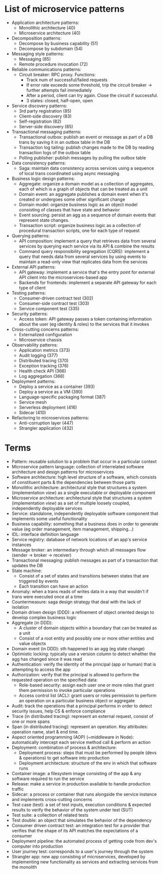 # List of microservice patterns
- Application architecture patterns:
  - Monolithic architecture (40)
  - Microservice architecture (40)
- Decomposition patterns:
  - Decompose by business capability (51)
  - Decompose by subdomain (54)
- Messaging style patterns:
  - Messaging (85)
  - Remote procedure invocation (72)
- Reliable communications patterns:
  - Circuit breaker: RPC proxy. Functions:
    - Track num of successful/failed requests
    - If error rate exceeds some threshold, trip the circuit breaker -> further attempts fail immediately
    - After a period, client can try again. Close the circuit if successful.
    - 3 states: closed, half-open, open
- Service discovery patterns:
  - 3rd party registration (85)
  - Client-side discovery (83)
  - Self-registration (82)
  - Server-side discovery (85)
- Transactional messaging patterns:
  - Transactional outbox: publish an event or message as part of a DB trans by saving it in an outbox table in the DB
  - Transaction log tailing: publish changes made to the DB by reading transaction logs of the outbox table
  - Polling publisher: publish messages by pulling the outbox table
- Data consistency patterns:
  - Saga: maintain data consistency across services using a sequence of local trans coordinated using async messaging
- Business logic design patterns:
  - Aggregate: organize a domain model as a collection of aggregates,
  each of which is a graph of objects that can be treated as a unit
  - Domain event: an aggregate publishes a domain event when it's created or undergoes some other significant change
  - Domain model: organize business logic as an object model consisting of classes that have state and behavior
  - Event sourcing: persist an agg as a sequence of domain events that represent state changes.
  - Transaction script: organize business logic as a collection of procedural transaction scripts,
  one for each type of request
- Querying patterns:
  - API composition: implement a query that retrieves data from several services
  by querying each service via its API & combine the results
  - Command query responsibility segregation (CQRS): implement a query that needs data from several services
  by using events to maintain a read-only view that replicates data from the services
- External API patterns:
  - API gateway: implement a service that's the entry point for external API client into the microservices-based app
  - Backends for frontends: implement a separate API gateway for each type of client
- Testing patterns:
  - Consumer-driven contract test (302)
  - Consumer-side contract test (303)
  - Service component test (335)
- Security patterns:
  - Access token: API gateway passes a token containing information about the user (eg identity & roles)
  to the services that it invokes
- Cross-cutting concerns patterns:
  - Externalized configuration
  - Microservice chassis
- Observability patterns:
  - Application metrics (373)
  - Audit logging (377)
  - Distributed tracing (370)
  - Exception tracking (376)
  - Health check API (366)
  - Log aggregation (368)
- Deployment patterns:
  - Deploy a service as a container (393)
  - Deploy a service as a VM (390)
  - Language-specific packaging format (387)
  - Service mesh
  - Serverless deployment (416)
  - Sidecar (410)
- Refactoring to microservices patterns:
  - Anti-corruption layer (447)
  - Strangler application (432)
# Terms
- Pattern: reusable solution to a problem that occur in a particular context
- Microservice pattern language: collection of interrelated software architecture and design patterns for microservices
- Software architecture: high level structure of a software,
which consists of constituent parts & the dependencies between those parts
- Monolithic architecture: architectural style that structures a system (implementation *view*) 
as a single executable or deployable component
- Microservice architecture: architectural style that structures a system (implementation *view*)
as a set of multiple loosely coupled, independently deployable services
- Service: standalone, independently deployable software component that implements some useful functionality
- Business capability: something that a business does in order to generate value
(eg order management, item management, shipping...)
- IDL: interface definition language
- Service registry: database of network locations of an app's service instances
- Message broker: an intermediary through which all messages flow (sender -> broker -> receiver)
- Transactional messaging: publish messages as part of a transaction that updates the DB
- State machine:
  - Consist of a set of states and transitions between states that are triggered by events
  - Each transition can have an action
- Anomaly: when a trans reads of writes data in a way that wouldn't if trans were executed once at a time
- Countermeasure: saga design strategy that deal with the lack of isolation
- Domain driven design (DDD): a refinement of object oriented design to develop complex business logic
- Aggregate (in DDD):
  - A cluster of domain objects within a boundary that can be treated as a unit
  - Consist of a root entity and possibly one or more other entities and value objects
- Domain event (in DDD): sth happened to an agg (eg state change)
- Optimistic locking: typically use a version column to detect whether the agg has changed since it was read
- Authentication: verify the identity of the principal (app or human) that is attempting to access the app
- Authorization: verify that the principal is allowed to perform the requested operation on the specified data:
  - Role-based security: assign each user one or more roles that grant them permission to invoke particular operations
  - Access control list (ACL): grant users or roles permission to perform an operation
  on a particular business object or aggregate
- Audit: track the operations that a principal performs in order to detect security issues, help CS & enforce compliance
- Trace (in distributed tracing): represent an external request, consist of one or more spans
- Span (in distributed tracing): represent an operation. Key attributes: operation name, start & end time.
- Aspect oriented programming (AOP) (~middleware in Node):
automatically intercept each service method call & perform an action
- Deployment: combination of process & architecture:
  - Deployment process: steps that must be performed by people (devs & operations) to get software into production
  - Deployment architecture: structure of the env in which that software runs
- Container image: a filesystem image consisting of the app & any software required to run the service
- Release: make a service in production available to handle production traffic
- Sidecar: a process or container that runs alongside the service instance and implements cross-cutting concerns
- Test case (test): a set of test inputs, execution conditions & expected results
to verify the behavior of the system under test (SUT)
- Test suite: a collection of related tests
- Test double: an object that simulates the behavior of the dependency
- Consumer driven contract test: an integration test for a provider
that verifies that the shape of its API matches the expectations of a consumer
- Deployment pipeline: the automated process of getting code from dev's computer into production
- User journey test: corresponds to a user's journey through the system
- Strangler app: new app consisting of microservices, developed by implementing new functionality as services
  and extracting services from the monolith